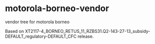 # motorola-borneo-vendor
vendor tree for motorola borneo

Based on XT2117-4_BORNEO_RETUS_11_RZBS31.Q2-143-27-13_subsidy-DEFAULT_regulatory-DEFAULT_CFC release.
